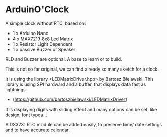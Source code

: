 # ArduinO'Clock
A simple clock without RTC, based on:
  - 1 x Arduino Nano
  - 4 x MAX7219 8x8 Led Matrix
  - 1 x Resistor Light Dependent
  - 1 x passive Buzzer or Speaker

RLD and Buzzer are optional.
A base to learn or to build.

This is not so far original, we can find already so many sketch for a clock.

It is using the library <LEDMatrixDriver.hpp> by Bartosz Bielawski. This library is using SPI hardward and a buffer, that displays data fast as lightnings.
  - (https://github.com/bartoszbielawski/LEDMatrixDriver)

It is displaying digits with sliding effect and many options can be set, like design, font types...

A DS3231 RTC module can be added easily, to preserve time/ date settings and to have accurate calendar.
